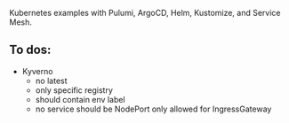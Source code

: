 Kubernetes examples with Pulumi, ArgoCD, Helm, Kustomize, and Service Mesh.

## To dos:

- Kyverno
    - no latest
    - only specific registry
    - should contain env label
    - no service should be NodePort only allowed for IngressGateway